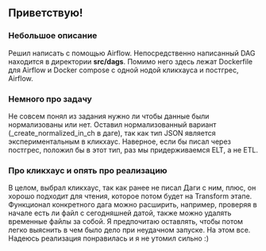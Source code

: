 ## Приветствую!

### Небольшое описание
Решил написать с помощью Airflow. Непосредственно написанный DAG находится в директории **src/dags**. Помимо него здесь лежат Dockerfile для Airflow и Docker compose с одной нодой кликхауса и постгрес, Airflow.

### Немного про задачу
Не совсем понял из задания нужно ли чтобы данные были нормализованы или нет.
Оставил нормализованный вариант (_create_normalized_in_ch в даге), так как тип JSON
является экспериментальным в кликхаус. Наверное, если бы писал через постгрес, положил бы в этот тип,
раз мы придерживаемся ELT, а не ETL. 

### Про кликхаус и опять про реализацию
В целом, выбрал кликхаус, так как ранее не писал Даги с ним, плюс, он хорошо подходит для чтения,
которое потом будет на Transform этапе.
Функционал конкретного дага можно расширить, например, проверяя в начале есть ли файл с сегодняшней датой,
также можно удалять временные файлы за собой. Я предпочитаю оставлять, чтобы потом легко выяснить в чем было дело
при неудачном запуске.
На этом все. Надеюсь реализация понравилась и я не утомил сильно :)